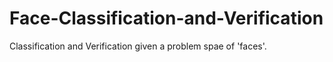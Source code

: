 # Face-Classification-and-Verification
Classification and Verification given a problem spae of 'faces'.
